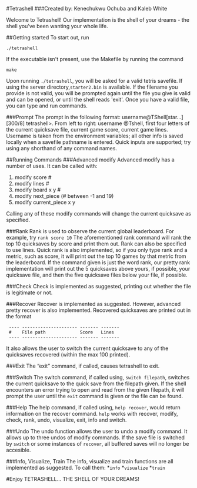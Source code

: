 #Tetrashell
###Created by: Kenechukwu Ochuba and Kaleb White

Welcome to Tetrashell! Our implementation is the shell of your dreams - the shell you've been wanting your whole life. 

##Getting started
To start out, run

```
./tetrashell
```

If the executable isn't present, use the Makefile by running the command 

```
make
```

Upon running `./tetrashell`, you will be asked for a valid tetris savefile. If using the server directory,`starter2.bin` is available.
If the filename you provide is not valid, you will be prompted again until the file you give is valid and can be opened, or until the shell reads 'exit'.
Once you have a valid file, you can type and run commands.

###Prompt
The prompt in the following format: username@TShell\[star...\]\[300/8\] tetrashell>.
From left to right: username @Tshell, first four letters of the current quicksave file, current game score, current game lines.
Username is taken from the environment variables; all other info is saved locally when a savefile pathname is entered.
Quick inputs are supported; try using any shorthand of any command names.

##Running Commands
###Advanced modify
Advanced modify has a number of uses. It can be called with:

1. modify score #
2. modify lines #
3. modify board x y #
4. modify next\_piece (# between -1 and 19)
5. modify current\_piece x y

Calling any of these modify commands will change the current quicksave as specified.

###Rank
Rank is used to observe the current global leaderboard. For example, try `rank score 10`
The aforementioned rank command will rank the top 10 quicksaves by score and print them out. Rank can also be specified to use lines.
Quick rank is also implemented, so if you only type rank and a metric, such as score, it will print out the top 10 games by that metric from the leaderboard. 
If the command given is just the word rank, our pretty rank implementation will print out the 5 quicksaves above yours, if possible, your quicksave file, and then the five quicksave files below your file, if possible.

###Check
Check is implemented as suggested, printing out whether the file is legitimate or not.

###Recover
Recover is implemented as suggested. 
However, advanced pretty recover is also implemented. Recovered quicksaves are printed out in the format
```
 ---- --------------------- ------- -------
 #    File path             Score   Lines
 ---- --------------------- ------- -------
```
It also allows the user to switch the current quicksave to any of the quicksaves recovered (within the max 100 printed).

###Exit
The “exit” command, if called, causes tetrashell to exit. 

###Switch
The switch command, if called using, `switch filepath`, switches the current quicksave to the quick save from the filepath given. 
If the shell encounters an error trying to open and read from the given filepath, it will prompt the user until the `exit` command is given
or the file can be found.

###Help
The help command, if called using, `help recover`, would return information on the recover command.
`help` works with recover, modify, check, rank, undo, visualize, exit, info and switch.

###Undo
The undo function allows the user to undo a modify command. It allows up to three undos of modify commands.
If the save file is switched by `switch` or some instances of `recover`, all buffered saves will no longer be accesible.

###Info, Visualize, Train
The info, visualize and train functions are all implemented as suggested. To call them:
*`info`
*`visualize`
*`train`


#Enjoy TETRASHELL... THE SHELL OF YOUR DREAMS!

